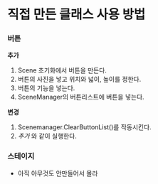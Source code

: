 # 직접 만든 클래스 사용 방법

### 버튼
**추가**  
1. Scene 초기화에서 버튼을 만든다.  
2. 버튼의 사진을 넣고 위치와 넓이, 높이를 정한다.  
3. 버튼의 기능을 넣는다.  
4. SceneManager의 버튼리스트에 버튼을 넣는다.  
  
**변경**  
1. Scenemanager.ClearButtonList()를 작동시킨다.  
2. *추가* 와 같이 실행한다.  
  
### 스테이지  
 - 아직 아무것도 안만들어서 몰라  
